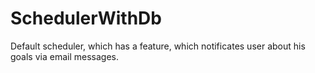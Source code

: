 # SchedulerWithDb


Default scheduler, which has a feature, which notificates user about his goals via email messages. 
